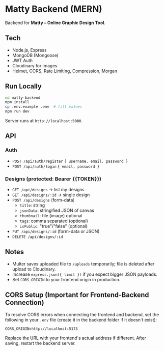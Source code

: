 
# Matty Backend (MERN)

Backend for **Matty – Online Graphic Design Tool**.

## Tech
- Node.js, Express
- MongoDB (Mongoose)
- JWT Auth
- Cloudinary for images
- Helmet, CORS, Rate Limiting, Compression, Morgan

## Run Locally

```bash
cd matty-backend
npm install
cp .env.example .env  # fill values
npm run dev
```

Server runs at `http://localhost:5000`.

## API

### Auth
- `POST /api/auth/register` `{ username, email, password }`
- `POST /api/auth/login` `{ email, password }`

### Designs (protected: Bearer {{TOKEN}})
- `GET /api/designs` → list my designs
- `GET /api/designs/:id` → single design
- `POST /api/designs` (form-data)
  - `title`: string
  - `jsonData`: stringified JSON of canvas
  - `thumbnail`: file (image) optional
  - `tags`: comma separated (optional)
  - `isPublic`: "true"/"false" (optional)
- `PUT /api/designs/:id` (form-data or JSON)
- `DELETE /api/designs/:id`

## Notes
- Multer saves uploaded file to `/uploads` temporarily; file is deleted after upload to Cloudinary.
- Increase `express.json({ limit })` if you expect bigger JSON payloads.
- Set `CORS_ORIGIN` to your frontend origin in production.

## CORS Setup (Important for Frontend-Backend Connection)

To resolve CORS errors when connecting the frontend and backend, set the following in your `.env` file (create it in the backend folder if it doesn't exist):

```
CORS_ORIGIN=http://localhost:5173
```

Replace the URL with your frontend's actual address if different. After saving, restart the backend server.